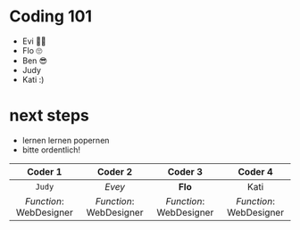 # Coding 101

- Evi 🤷‍♀️
- Flo 🙄
- Ben 😎
- Judy
- Kati :) 


# next steps 
- lernen lernen popernen
- bitte ordentlich!



| Coder 1 | Coder 2 | Coder 3 | Coder 4 | 
| :-----: | :-----: | :-----: | :-----: |
| `Judy` | *Evey* | **Flo** | Kati|
| *Function*: WebDesigner | *Function*: WebDesigner | *Function*: WebDesigner | *Function*: WebDesigner |


